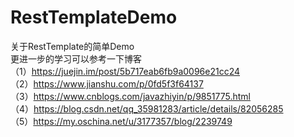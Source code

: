 # RestTemplateDemo
关于RestTemplate的简单Demo  
更进一步的学习可以参考一下博客  
（1）https://juejin.im/post/5b717eab6fb9a0096e21cc24  
（2）https://www.jianshu.com/p/0fd5f3f64137  
（3）https://www.cnblogs.com/javazhiyin/p/9851775.html  
（4）https://blog.csdn.net/qq_35981283/article/details/82056285  
（5）https://my.oschina.net/u/3177357/blog/2239749
